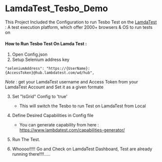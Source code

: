 # LamdaTest_Tesbo_Demo

This Project Included the Configuration to run Tesbo Test on the [LamdaTest](https://www.lambdatest.com/selenium-automation) : A test execution platform, which offer 2000+ browsers & OS to run tests on


#### How to Run Tesbo Test On Lamda Test : 

1. Open Config.json
2. Setup Selenium address key 

 ```
 "seleniumAddress": "https://{UserName}:{AccessToken}@hub.lambdatest.com/wd/hub",
```

*Note* : get your LamdaTest username and Access Token from your LamdaTest Account and Set it as a given formate

3. Set "IsGrid" Config to 'true'
   - This will switch the Tesbo to run Test on LamdaTest from Local
   
4. Define Desired Capabilities in Config file
   - You can generate capability from here : https://www.lambdatest.com/capabilities-generator/
   
5. Run The Test.

6. Whoooo!!!!! Go and Check on LamdaTest Dashboard, Test are already running there!!!!.....
